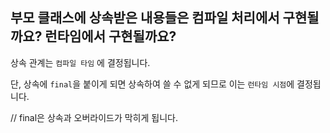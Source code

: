 ## 부모 클래스에 상속받은 내용들은 컴파일 처리에서 구현될까요? 런타임에서 구현될까요?

상속 관계는 `컴파일 타임` 에 결정됩니다.

단, 상속에 `final`을 붙이게 되면 상속하여 쓸 수 없게 되므로 이는 `런타임 시점`에 결정됩니다.

// final은 상속과 오버라이드가 막히게 됩니다.

